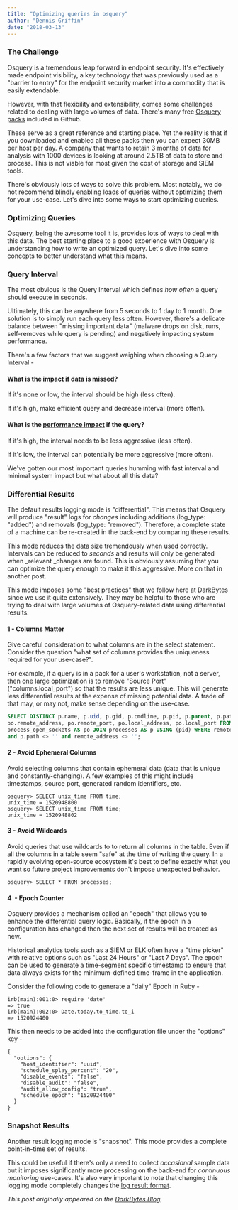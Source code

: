 ```yaml
---
title: "Optimizing queries in osquery"
author: "Dennis Griffin"
date: "2018-03-13"
---
```


### The Challenge

Osquery is a tremendous leap forward in endpoint security. It's effectively made endpoint visibility, a key technology that was previously used as a "barrier to entry" for the endpoint security market into a commodity that is easily extendable.

However, with that flexibility and extensibility, comes some challenges related to dealing with large volumes of data. There's many free [Osquery packs](https://github.com/osquery/osquery/tree/master/packs) included in Github.

These serve as a great reference and starting place. Yet the reality is that if you downloaded and enabled all these packs then you can expect 30MB per host per day. A company that wants to retain 3 months of data for analysis with 1000 devices is looking at around 2.5TB of data to store and process. This is not viable for most given the cost of storage and SIEM tools.

There's obviously lots of ways to solve this problem. Most notably, we do not recommend blindly enabling loads of queries without optimizing them for your use-case. Let's dive into some ways to start optimizing queries.

### Optimizing Queries

Osquery, being the awesome tool it is, provides lots of ways to deal with this data. The best starting place to a good experience with Osquery is understanding how to write an optimized query. Let's dive into some concepts to better understand what this means.

### Query Interval

The most obvious is the Query Interval which defines _how often_ a query should execute in seconds.

Ultimately, this can be anywhere from 5 seconds to 1 day to 1 month. One solution is to simply run each query less often. However, there's a delicate balance between "missing important data" (malware drops on disk, runs, self-removes while query is pending) and negatively impacting system performance. 

There's a few factors that we suggest weighing when choosing a Query Interval -

#### What is the impact if data is missed?

If it's none or low, the interval should be high (less often).

If it's high, make efficient query and decrease interval (more often).

#### What is the [performance impact](https://osquery.readthedocs.io/en/stable/deployment/performance-safety/) if the query?

If it's high, the interval needs to be less aggressive (less often).

If it's low, the interval can potentially be more aggressive (more often).

We've gotten our most important queries humming with fast interval and minimal system impact but what about all this data?

### Differential Results

The default results logging mode is "differential". This means that Osquery will produce "result" logs for _changes_ including additions (log_type: "added") and removals (log_type: "removed"). Therefore, a complete state of a machine can be re-created in the back-end by comparing these results.

This mode reduces the data size tremendously when used correctly.  Intervals can be reduced to _seconds_ and results will only be generated when _relevant _changes are found. This is obviously assuming that you can optimize the query enough to make it this aggressive. More on that in another post.

This mode imposes some "best practices" that we follow here at DarkBytes since we use it quite extensively. They may be helpful to those who are trying to deal with large volumes of Osquery-related data using differential results.

#### 1 - Columns Matter

Give careful consideration to what columns are in the select statement. Consider the question "what set of columns provides the uniqueness required for your use-case?".

For example, if a query is in a pack for a user's workstation, not a server, then one large optimization is to remove "Source Port" ("columns.local_port") so that the results are less unique. This will generate less differential results at the expense of missing potential data. A trade of that may, or may not, make sense depending on the use-case.

```sql
SELECT DISTINCT p.name, p.uid, p.gid, p.cmdline, p.pid, p.parent, p.path,
po.remote_address, po.remote_port, po.local_address, po.local_port FROM
process_open_sockets AS po JOIN processes AS p USING (pid) WHERE remote_port != 0
and p.path <> '' and remote_address <> '';
```

#### 2 - Avoid Ephemeral Columns

Avoid selecting columns that contain ephemeral data (data that is unique and constantly-changing). A few examples of this might include timestamps, source port, generated random identifiers, etc.

```
osquery> SELECT unix_time FROM time;
unix_time = 1520948800
osquery> SELECT unix_time FROM time;
unix_time = 1520948802
```

#### 3 - Avoid Wildcards

Avoid queries that use wildcards to to return all columns in the table. Even if all the columns in a table seem "safe" at the time of writing the query. In a rapidly evolving open-source ecosystem it's best to define exactly what you want so future project improvements don't impose unexpected behavior.

```
osquery> SELECT * FROM processes;
```

#### 4  - Epoch Counter

Osquery provides a mechanism called an "epoch" that allows you to enhance the differential query logic. Basically, if the epoch in a configuration has changed then the next set of results will be treated as new.

Historical analytics tools such as a SIEM or ELK often have a "time picker" with relative options such as "Last 24 Hours" or "Last 7 Days". The epoch can be used to generate a time-segment specific timestamp to ensure that data always exists for the minimum-defined time-frame in the application.

Consider the following code to generate a "daily" Epoch in Ruby -

```
irb(main):001:0> require 'date'
=> true
irb(main):002:0> Date.today.to_time.to_i
=> 1520924400
```

This then needs to be added into the configuration file under the "options" key -

```
{
  "options": {
    "host_identifier": "uuid",
    "schedule_splay_percent": "20",
    "disable_events": "false",
    "disable_audit": "false",
    "audit_allow_config": "true",
    "schedule_epoch": "1520924400"
  }
}
```

### Snapshot Results

Another result logging mode is "snapshot". This mode provides a complete point-in-time set of results.

This could be useful if there's only a need to collect _occasional_ sample data but it imposes significantly more processing on the back-end for _continuous monitoring_ use-cases. It's also very important to note that changing this logging mode completely changes the [log result format](https://osquery.readthedocs.io/en/stable/deployment/logging/#snapshot-format).

*This post originally appeared on the [DarkBytes Blog](https://www.darkbytes.com/osquery-optimizing-queries/).*
